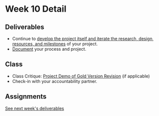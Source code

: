 # Week 10 Detail

## Deliverables

* Continue to [develop the project itself and iterate the research, design, resources, and milestones](../project\_plan.md) of your project.
* [Document](../pre-work/website.md) your process and project.

## Class

* Class Critique: [Project Demo of Gold Version Revision](../critiques-demos-presentations-and-exhibition/project\_demo.md) (if applicable)
* Check-in with your accountability partner.

## Assignments

[See next week's deliverables](week11\_detail.md)
